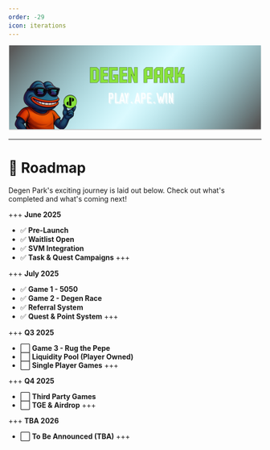 ```yaml
---
order: -29
icon: iterations
---
```

![](/dptwitter.png)

---

# 📅 Roadmap

Degen Park's exciting journey is laid out below. Check out what's completed and what's coming next!


+++ **June 2025**
- ✅ **Pre-Launch**
- ✅ **Waitlist Open**
- ✅ **SVM Integration**
- ✅ **Task & Quest Campaigns**
+++

+++ **July 2025**
- ✅ **Game 1 - 5050**
- ✅ **Game 2 - Degen Race**
- ✅ **Referral System**
- ✅ **Quest & Point System**
+++

+++ **Q3 2025**
- ⬜ **Game 3 - Rug the Pepe**
- ⬜ **Liquidity Pool (Player Owned)**
- ⬜ **Single Player Games**
+++

+++ **Q4 2025**
- ⬜ **Third Party Games**
- ⬜ **TGE & Airdrop**
+++

+++ **TBA 2026**
- ⬜ **To Be Announced (TBA)**
+++
